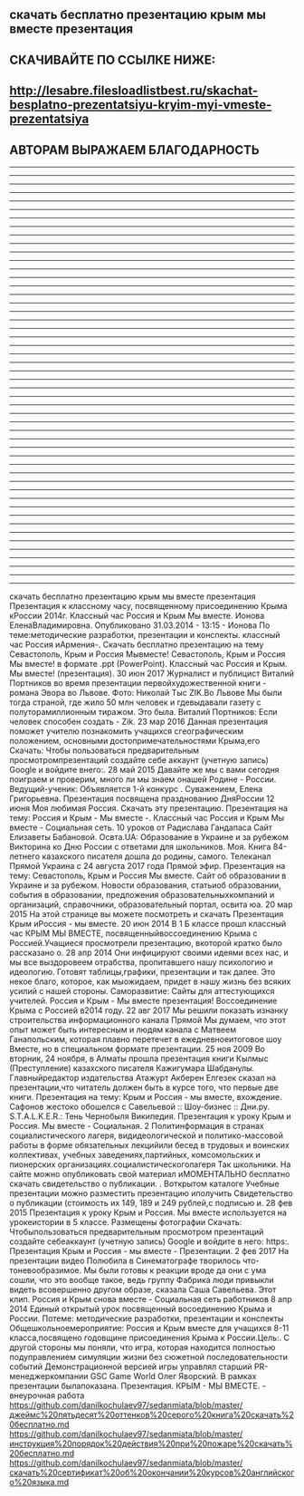 скачать бесплатно презентацию крым мы вместе презентация
--------------------------------------------------
СКАЧИВАЙТЕ ПО ССЫЛКЕ НИЖЕ:
--------------------------------------------------
http://lesabre.filesloadlistbest.ru/skachat-besplatno-prezentatsiyu-kryim-myi-vmeste-prezentatsiya
--------------------------------------------------
АВТОРАМ ВЫРАЖАЕМ БЛАГОДАРНОСТЬ
--------------------------------------------------
--------------------------------------------------
--------------------------------------------------
--------------------------------------------------
--------------------------------------------------
--------------------------------------------------
--------------------------------------------------
--------------------------------------------------
--------------------------------------------------
--------------------------------------------------
--------------------------------------------------
--------------------------------------------------
--------------------------------------------------
--------------------------------------------------
--------------------------------------------------
--------------------------------------------------
--------------------------------------------------
--------------------------------------------------
--------------------------------------------------
--------------------------------------------------
--------------------------------------------------
--------------------------------------------------
--------------------------------------------------
--------------------------------------------------
--------------------------------------------------
--------------------------------------------------
--------------------------------------------------
--------------------------------------------------
--------------------------------------------------
--------------------------------------------------
--------------------------------------------------
--------------------------------------------------
--------------------------------------------------
--------------------------------------------------
--------------------------------------------------
--------------------------------------------------
--------------------------------------------------
--------------------------------------------------
--------------------------------------------------
--------------------------------------------------
--------------------------------------------------
--------------------------------------------------
--------------------------------------------------
--------------------------------------------------
--------------------------------------------------
--------------------------------------------------
--------------------------------------------------
--------------------------------------------------
--------------------------------------------------
--------------------------------------------------
--------------------------------------------------
скачать бесплатно презентацию крым мы вместе презентация Презентация к классному часу, посвященному присоединению Крыма кРоссии 2014г.  Классный час Россия и Крым Мы вместе. Ионова ЕленаВладимировна. Опубликовано 31.03.2014 - 13:15 - Ионова  По теме:методические разработки, презентации и конспекты. классный час Россия иАрмения-. Скачать бесплатно презентацию на тему Севастополь, Крым и Россия Мывместе! Севастополь, Крым и Россия Мы вместе! в формате .ppt (PowerPoint). Классный час Россия и Крым. Мы вместе! (презентация). 30 июн 2017  Журналист и публицист Виталий Портников во время презентации первойхудожественной книги - романа Эвора во Львове. Фото: Николай Тыс  ZIK.Во Львове  Мы были тогда страной, где жило 50 млн человек и гдевыдавали газету с полуторамиллионным тиражом. Это была. Виталий Портников: Если человек способен создать  - Zik. 23 мар 2016  Данная презентация поможет учителю познакомить учащихся сгеографическим положением, основными достопримечательностями Крыма,его  Скачать:  Чтобы пользоваться предварительным просмотромпрезентаций создайте себе аккаунт (учетную запись) Google и войдите внего:. 28 май 2015  Давайте же мы с вами сегодня поиграем и проверим, много ли мы знаем онашей Родине - России. Ведущий-ученик: Объявляется 1-й конкурс . Суважением, Елена Григорьевна. Презентация посвящена празднованию ДняРоссии 12 июня Моя любимая Россия. Скачать эту презентацию. Презентация на тему: Россия и Крым - Мы вместе  -. Классный час Россия и Крым Мы вместе - Социальная сеть. 10 уроков от Радислава Гандапаса  Сайт Елизаветы Бабановой. Освта.UA: Образование в Украине и за рубежом
Викторина ко Дню России с ответами для школьников. Моя. Книга 84-летнего казахского писателя дошла до родины, самого. Телеканал Прямой Украина с 24 августа 2017 года Прямой эфир. Презентация на тему: Севастополь, Крым и Россия Мы вместе. Сайт об образовании в Украине и за рубежом. Новости образования, статьиоб образовании, события в образовании, предложения образовательныхкомпаний и организаций, справочники, образовательный портал, освита юа. 20 мар 2015  На этой странице вы можете посмотреть и скачать Презентация Крым иРоссия - мы вместе. 20 июн 2014  В 1 Б классе прошл классный час КРЫМ МЫ ВМЕСТЕ, посвященныйвоссоединению Крыма с Россией.Учащиеся просмотрели презентацию, вкоторой кратко было рассказано о. 28 апр 2014  Они инфицируют своими идеями всех нас, и мы все выздоровеем отрабства, пропитавшего нашу психологию и идеологию.  Готовят таблицы,графики, презентации и так далее.  Это некое благо, которое, как мыожидаем, придет в нашу жизнь без всяких усилий с нашей стороны. Саморазвитие: Сайты для аттестующихся учителей. Россия и Крым - Мы вместе презентация! Воссоединение Крыма с Россией в2014 году. 22 авг 2017  Мы решили показать изнанку строительства информационного канала Прямой Мы думаем, что этот опыт может быть интересным и людям канала с Матвеем Ганапольским, которая плавно перетечет в ежедневноеитоговое шоу Вместе, но в специальном формате презентации.
25 ноя 2009  Во вторник, 24 ноября, в Алматы прошла презентация книги Кылмыс (Преступление) казахского писателя Кажигумара Шабданулы.  Главныйредактор издательства Атажурт Акберен Елгезек сказал на презентации,что читатель должен быть в курсе того, что первые две книги. Презентация на тему: Крым и Россия - мы вместе, вхождение. Сафонов жестоко обошелся с Савельевой :: Шоу-бизнес :: Дни.ру. S.T.A.L.K.E.R.: Тень Чернобыля  Википедия. Презентация к уроку Крым и Россия. Мы вместе - Социальная. 2 Политинформация в странах социалистического лагеря, видидеологической и политико-массовой работы в форме обязательных лекцийили бесед в трудовых и воинских коллективах, учебных заведениях,партийных, комсомольских и пионерских организациях.социалистическоголагеря Так школьники. На сайте  можно опубликовать свой материал иМОМЕНТАЛЬНО бесплатно скачать свидетельство о публикации. . Воткрытом каталоге Учебные презентации можно разместить презентацию иполучить Свидетельство о публикации (стоимость их 149, 189 и 249 рублей,с подписью и. 28 фев 2015  Презентация к уроку Крым и Россия. Мы вместе используется на урокеистории в 5 классе. Размещены фотографии  Скачать:  Чтобыпользоваться предварительным просмотром презентаций создайте себеаккаунт (учетную запись) Google и войдите в него: https:. Презентация Крым и Россия - мы вместе - Презентации. 2 фев 2017  На презентации видео Полюбила в Синематографе творилось что-тоневообразимое.  Мы были готовы к реакции вроде да они с ума сошли, что это вообще такое, ведь группу Фабрика люди привыкли видеть всовершенно другом образе,  сказала Саша Савельева.  Этот клип. Россия и Крым снова вместе - Социальная сеть работников
8 апр 2014  Единый открытый урок посвященный восоединению Крыма и России.  Потеме: методические разработки, презентации и конспекты  Общешкольноемероприятие: Россия и Крым  вместе для учащихся 8-11 класса,посвящено годовщине присоединения Крыма к России.Цель:. С другой стороны мы поняли, что игра, которая находится полностью подуправлением симуляции жизни без сюжетной последовательности событий Демонстрационной версией игры управлял старший PR-менеджеркомпании GSC Game World Олег Яворский. В рамках презентации былапоказана. Презентация. КРЫМ - МЫ ВМЕСТЕ. - внеурочная работа
https://github.com/danilkochulaev97/sedanmiata/blob/master/джеймс%20пятьдесят%20оттенков%20серого%20книга%20скачать%20бесплатно.md
https://github.com/danilkochulaev97/sedanmiata/blob/master/инструкция%20порядок%20действия%20при%20пожаре%20скачать%20бесплатно.md
https://github.com/danilkochulaev97/sedanmiata/blob/master/скачать%20сертификат%20об%20окончании%20курсов%20английского%20языка.md